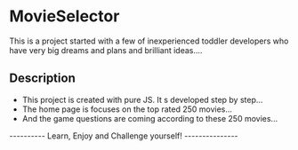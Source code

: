 # MovieSelector

This is a project started with a few of inexperienced toddler developers who
have very big dreams and plans and brilliant ideas....

## Description

- This project is created with pure JS. It s developed step by step...
- The home page is focuses on the top rated 250 movies...
- And the game questions are coming according to these 250 movies...


---------- Learn, Enjoy and Challenge yourself! ---------------
